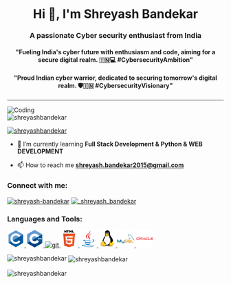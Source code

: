 <h1 align="center">Hi 👋, I'm Shreyash Bandekar</h1>
<h3 align="center">A passionate Cyber security  enthusiast from India</h3>
<h4 align="center">"Fueling India's cyber future with enthusiasm and code, aiming for a secure digital realm. 🇮🇳💻 #CybersecurityAmbition"</h4> 
<h4 align="center">"Proud Indian cyber warrior, dedicated to securing tomorrow's digital realm. 🛡️🇮🇳 #CybersecurityVisionary"</h4>
<hr>
<img align="right" alt="Coding" width="1000" src="https://www.rbi.org.in/commonperson/English/images/CYBER%20SECURITY%20GIF_ENG_04.gif">

<p align="left"> <img src="https://komarev.com/ghpvc/?username=shreyashbandekar&label=Profile%20views&color=0e75b6&style=flat" alt="shreyashbandekar" /> </p>

<p align="left"> <a href="https://github.com/ryo-ma/github-profile-trophy"><img src="https://github-profile-trophy.vercel.app/?username=shreyashbandekar" alt="shreyashbandekar" /></a> </p>

- 🌱 I’m currently learning **Full Stack Development & Python & WEB DEVELOPMENT**

- 📫 How to reach me **shreyash.bandekar2015@gmail.com**

<h3 align="left">Connect with me:</h3>
<p align="left">
<a href="https://linkedin.com/in/shreyash-bandekar" target="blank"><img align="center" src="https://raw.githubusercontent.com/rahuldkjain/github-profile-readme-generator/master/src/images/icons/Social/linked-in-alt.svg" alt="shreyash-bandekar" height="30" width="40" /></a>
<a href="https://instagram.com/_shreyash_bandekar" target="blank"><img align="center" src="https://raw.githubusercontent.com/rahuldkjain/github-profile-readme-generator/master/src/images/icons/Social/instagram.svg" alt="_shreyash_bandekar" height="30" width="40" /></a>
</p>

<h3 align="left">Languages and Tools:</h3>
<p align="left"> <a href="https://www.cprogramming.com/" target="_blank" rel="noreferrer"> <img src="https://raw.githubusercontent.com/devicons/devicon/master/icons/c/c-original.svg" alt="c" width="40" height="40"/> </a> <a href="https://www.w3schools.com/cpp/" target="_blank" rel="noreferrer"> <img src="https://raw.githubusercontent.com/devicons/devicon/master/icons/cplusplus/cplusplus-original.svg" alt="cplusplus" width="40" height="40"/> </a> <a href="https://git-scm.com/" target="_blank" rel="noreferrer"> <img src="https://www.vectorlogo.zone/logos/git-scm/git-scm-icon.svg" alt="git" width="40" height="40"/> </a> <a href="https://www.w3.org/html/" target="_blank" rel="noreferrer"> <img src="https://raw.githubusercontent.com/devicons/devicon/master/icons/html5/html5-original-wordmark.svg" alt="html5" width="40" height="40"/> </a> <a href="https://www.java.com" target="_blank" rel="noreferrer"> <img src="https://raw.githubusercontent.com/devicons/devicon/master/icons/java/java-original.svg" alt="java" width="40" height="40"/> </a> <a href="https://www.linux.org/" target="_blank" rel="noreferrer"> <img src="https://raw.githubusercontent.com/devicons/devicon/master/icons/linux/linux-original.svg" alt="linux" width="40" height="40"/> </a> <a href="https://www.mysql.com/" target="_blank" rel="noreferrer"> <img src="https://raw.githubusercontent.com/devicons/devicon/master/icons/mysql/mysql-original-wordmark.svg" alt="mysql" width="40" height="40"/> </a> <a href="https://www.oracle.com/" target="_blank" rel="noreferrer"> <img src="https://raw.githubusercontent.com/devicons/devicon/master/icons/oracle/oracle-original.svg" alt="oracle" width="40" height="40"/> </a> </p>

<p><img align="left" src="https://github-readme-stats.vercel.app/api/top-langs?username=shreyashbandekar&show_icons=true&locale=en&layout=compact" alt="shreyashbandekar" /></p>

<p>&nbsp;<img align="center" src="https://github-readme-stats.vercel.app/api?username=shreyashbandekar&show_icons=true&locale=en" alt="shreyashbandekar" /></p>

<p><img align="center" src="https://github-readme-streak-stats.herokuapp.com/?user=shreyashbandekar&" alt="shreyashbandekar" /></p>

